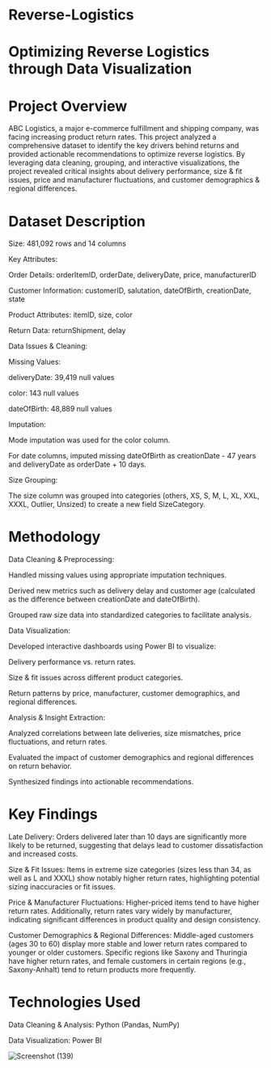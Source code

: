 # Reverse-Logistics

# Optimizing Reverse Logistics through Data Visualization
# Project Overview

ABC Logistics, a major e-commerce fulfillment and shipping company, was facing increasing product return rates. This project analyzed a comprehensive dataset to identify the key drivers behind returns and provided actionable recommendations to optimize reverse logistics. By leveraging data cleaning, grouping, and interactive visualizations, the project revealed critical insights about delivery performance, size & fit issues, price and manufacturer fluctuations, and customer demographics & regional differences.

# Dataset Description

Size: 481,092 rows and 14 columns

Key Attributes:

Order Details: orderItemID, orderDate, deliveryDate, price, manufacturerID

Customer Information: customerID, salutation, dateOfBirth, creationDate, state

Product Attributes: itemID, size, color

Return Data: returnShipment, delay

Data Issues & Cleaning:

Missing Values:

deliveryDate: 39,419 null values

color: 143 null values

dateOfBirth: 48,889 null values

Imputation:

Mode imputation was used for the color column.

For date columns, imputed missing dateOfBirth as creationDate - 47 years and deliveryDate as orderDate + 10 days.

Size Grouping:

The size column was grouped into categories (others, XS, S, M, L, XL, XXL, XXXL, Outlier, Unsized) to create a new field SizeCategory.

# Methodology
Data Cleaning & Preprocessing:

Handled missing values using appropriate imputation techniques.

Derived new metrics such as delivery delay and customer age (calculated as the difference between creationDate and dateOfBirth).

Grouped raw size data into standardized categories to facilitate analysis.

Data Visualization:

Developed interactive dashboards using Power BI to visualize:

Delivery performance vs. return rates.

Size & fit issues across different product categories.

Return patterns by price, manufacturer, customer demographics, and regional differences.

Analysis & Insight Extraction:

Analyzed correlations between late deliveries, size mismatches, price fluctuations, and return rates.

Evaluated the impact of customer demographics and regional differences on return behavior.

Synthesized findings into actionable recommendations.

# Key Findings
Late Delivery:
Orders delivered later than 10 days are significantly more likely to be returned, suggesting that delays lead to customer dissatisfaction and increased costs.

Size & Fit Issues:
Items in extreme size categories (sizes less than 34, as well as L and XXXL) show notably higher return rates, highlighting potential sizing inaccuracies or fit issues.

Price & Manufacturer Fluctuations:
Higher-priced items tend to have higher return rates. Additionally, return rates vary widely by manufacturer, indicating significant differences in product quality and design consistency.

Customer Demographics & Regional Differences:
Middle-aged customers (ages 30 to 60) display more stable and lower return rates compared to younger or older customers. Specific regions like Saxony and Thuringia have higher return rates, and female customers in certain regions (e.g., Saxony-Anhalt) tend to return products more frequently.

# Technologies Used
Data Cleaning & Analysis: Python (Pandas, NumPy)

Data Visualization: Power BI

![Screenshot (139)](https://github.com/user-attachments/assets/1e8f3543-0a9d-4f8a-9a7c-716df343248f)
